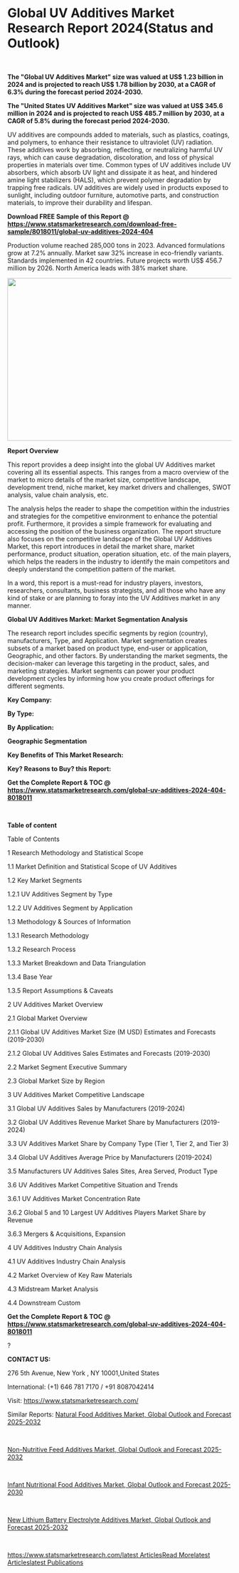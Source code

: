 <h1>Global UV Additives Market Research Report 2024(Status and Outlook)</h1><br/><p><strong>The "Global UV Additives Market" size was valued at US$ 1.23 billion in 2024 and is projected to reach US$ 1.78 billion by 2030, at a <strong>CAGR</strong> of 6.3% during the forecast period 2024-2030.</strong></p>
 
 
 
 <p><strong>The "United States UV Additives Market" size was valued at US$ 345.6 million in 2024 and is projected to reach US$ 485.7 million by 2030, at a <strong>CAGR</strong> of 5.8% during the forecast period 2024-2030.</strong></p>
 
 
 
 <p>UV additives are compounds added to materials, such as plastics, coatings, and polymers, to enhance their resistance to ultraviolet (UV) radiation. These additives work by absorbing, reflecting, or neutralizing harmful UV rays, which can cause degradation, discoloration, and loss of physical properties in materials over time. Common types of UV additives include UV absorbers, which absorb UV light and dissipate it as heat, and hindered amine light stabilizers (HALS), which prevent polymer degradation by trapping free radicals. UV additives are widely used in products exposed to sunlight, including outdoor furniture, automotive parts, and construction materials, to improve their durability and lifespan.</p>
 
 
 
 <p><strong>Download FREE Sample of this Report @ <a href="https://www.statsmarketresearch.com/download-free-sample/8018011/global-uv-additives-2024-404">https://www.statsmarketresearch.com/download-free-sample/8018011/global-uv-additives-2024-404</a></strong></p>
 
 
 
 <p>Production volume reached 285,000 tons in 2023. Advanced formulations grow at 7.2% annually. Market saw 32% increase in eco-friendly variants. Standards implemented in 42 countries. Future projects worth US$ 456.7 million by 2026. North America leads with 38% market share.</p>
 
 
 
 <p><img alt="" src="https://www.24marketreports.com/assets/report-images/GlobalUVAdditivesMarket.png" style="height:366px; width:731px" /></p>
 
 
 
 <p><strong>Report Overview</strong></p>
 
 
 
 <p>This report provides a deep insight into the global UV Additives market covering all its essential aspects. This ranges from a macro overview of the market to micro details of the market size, competitive landscape, development trend, niche market, key market drivers and challenges, SWOT analysis, value chain analysis, etc.</p>
 
 
 
 <p>The analysis helps the reader to shape the competition within the industries and strategies for the competitive environment to enhance the potential profit. Furthermore, it provides a simple framework for evaluating and accessing the position of the business organization. The report structure also focuses on the competitive landscape of the Global UV Additives Market, this report introduces in detail the market share, market performance, product situation, operation situation, etc. of the main players, which helps the readers in the industry to identify the main competitors and deeply understand the competition pattern of the market.</p>
 
 
 
 <p>In a word, this report is a must-read for industry players, investors, researchers, consultants, business strategists, and all those who have any kind of stake or are planning to foray into the UV Additives market in any manner.</p>
 
 
 
 <p><strong>Global UV Additives Market: Market Segmentation Analysis</strong></p>
 
 
 
 <p>The research report includes specific segments by region (country), manufacturers, Type, and Application. Market segmentation creates subsets of a market based on product type, end-user or application, Geographic, and other factors. By understanding the market segments, the decision-maker can leverage this targeting in the product, sales, and marketing strategies. Market segments can power your product development cycles by informing how you create product offerings for different segments.</p>
 
 
 
 <p><strong>Key Company:</strong></p>
 
 
 
 <p><strong>By Type:</strong></p>
 
 
 
 <p><strong><strong>By Application</strong>:</strong></p>
 
 
 
 <p><strong>Geographic Segmentation</strong></p>
 
 
 
 <p><strong>Key Benefits of This Market Research:</strong></p>
 
 
 
 <p><strong>Key? <strong>Reasons to Buy</strong>? this Report:</strong></p>
 
 
 
 <div><b>Get the Complete Report & TOC @ <a href="https://www.statsmarketresearch.com/global-uv-additives-2024-404-8018011">https://www.statsmarketresearch.com/global-uv-additives-2024-404-8018011</a></b></div>
 
 
 
 <p><br />
 
 <b>Table of content</b></p>
 
 
 
 <p>Table of Contents<br />
 
 1 Research Methodology and Statistical Scope<br />
 
 1.1 Market Definition and Statistical Scope of UV Additives<br />
 
 1.2 Key Market Segments<br />
 
 1.2.1 UV Additives Segment by Type<br />
 
 1.2.2 UV Additives Segment by Application<br />
 
 1.3 Methodology & Sources of Information<br />
 
 1.3.1 Research Methodology<br />
 
 1.3.2 Research Process<br />
 
 1.3.3 Market Breakdown and Data Triangulation<br />
 
 1.3.4 Base Year<br />
 
 1.3.5 Report Assumptions & Caveats<br />
 
 2 UV Additives Market Overview<br />
 
 2.1 Global Market Overview<br />
 
 2.1.1 Global UV Additives Market Size (M USD) Estimates and Forecasts (2019-2030)<br />
 
 2.1.2 Global UV Additives Sales Estimates and Forecasts (2019-2030)<br />
 
 2.2 Market Segment Executive Summary<br />
 
 2.3 Global Market Size by Region<br />
 
 3 UV Additives Market Competitive Landscape<br />
 
 3.1 Global UV Additives Sales by Manufacturers (2019-2024)<br />
 
 3.2 Global UV Additives Revenue Market Share by Manufacturers (2019-2024)<br />
 
 3.3 UV Additives Market Share by Company Type (Tier 1, Tier 2, and Tier 3)<br />
 
 3.4 Global UV Additives Average Price by Manufacturers (2019-2024)<br />
 
 3.5 Manufacturers UV Additives Sales Sites, Area Served, Product Type<br />
 
 3.6 UV Additives Market Competitive Situation and Trends<br />
 
 3.6.1 UV Additives Market Concentration Rate<br />
 
 3.6.2 Global 5 and 10 Largest UV Additives Players Market Share by Revenue<br />
 
 3.6.3 Mergers & Acquisitions, Expansion<br />
 
 4 UV Additives Industry Chain Analysis<br />
 
 4.1 UV Additives Industry Chain Analysis<br />
 
 4.2 Market Overview of Key Raw Materials<br />
 
 4.3 Midstream Market Analysis<br />
 
 4.4 Downstream Custom</p>
 
 
 
 <div><b>Get the Complete Report & TOC @ <a href="https://www.statsmarketresearch.com/global-uv-additives-2024-404-8018011">https://www.statsmarketresearch.com/global-uv-additives-2024-404-8018011</a></b></div>
 
 
 
 <p>? </p>
 
 
 
 <p><b>CONTACT US:</b><br />
 
 276 5th Avenue, New York , NY 10001,United States<br />
 
 International: (+1) 646 781 7170 / +91 8087042414<br />
 
 Visit: <a href="https://www.statsmarketresearch.com/">https://www.statsmarketresearch.com/</a><br />
 
 Similar Reports: <a href="https://www.statsmarketresearch.com/global-uv-additives-2024-404-8018011">Natural Food Additives Market, Global Outlook and Forecast 2025-2032</a><br />
 
 <br />
 
 <a href="https://www.statsmarketresearch.com/global-uv-additives-2024-404-8018011">Non-Nutritive Feed Additives Market, Global Outlook and Forecast 2025-2032</a><br />
 
 <br />
 
 <a href="https://www.statsmarketresearch.com/global-uv-additives-2024-404-8018011">Infant Nutritional Food Additives Market, Global Outlook and Forecast 2025-2030</a><br />
 
 <br />
 
 <a href="https://www.statsmarketresearch.com/global-uv-additives-2024-404-8018011">New Lithium Battery Electrolyte Additives Market, Global Outlook and Forecast 2025-2032</a><br />
 
 <br />
 
 <a href="https://gyeongbokgung.com">https://www.statsmarketresearch.com/</a><a href="https://hallyeomaritime.com">latest Articles</a><a href="https://jingwansa.com">Read More</a><a href="https://nguoiviet.jp/">latest Articles</a><a href="https://www.intelmarketresearch.com/">latest Publications</a></p>
